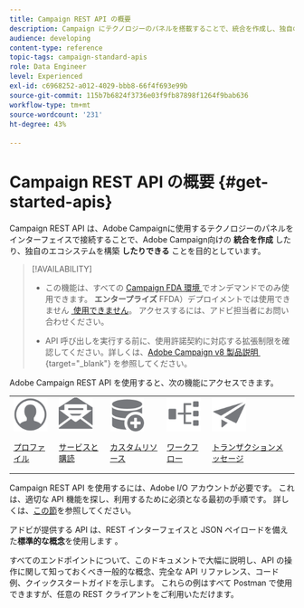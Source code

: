 ```yaml
---
title: Campaign REST API の概要
description: Campaign にテクノロジーのパネルを搭載することで、統合を作成し、独自のエコシステムを構築します。
audience: developing
content-type: reference
topic-tags: campaign-standard-apis
role: Data Engineer
level: Experienced
exl-id: c6968252-a012-4029-bbb8-66f4f693e99b
source-git-commit: 115b7b6824f3736e03f9fb87898f1264f9bab636
workflow-type: tm+mt
source-wordcount: '231'
ht-degree: 43%

---
```


# Campaign REST API の概要 {#get-started-apis}

Campaign REST API は、Adobe Campaignに使用するテクノロジーのパネルをインターフェイスで接続することで、Adobe Campaign向けの **統合を作成** したり、独自のエコシステムを構築 **したりできる** ことを目的としています。

>[!AVAILABILITY]
>
>* この機能は、すべての [Campaign FDA 環境 &#x200B;](../../architecture/fda-deployment.md) でオンデマンドでのみ使用できます。 **エンタープライズ** FFDA）デプロイメントでは使用できません [&#x200B; 使用できません &#x200B;](../../architecture/enterprise-deployment.md)。 アクセスするには、アドビ担当者にお問い合わせください。
>
>* API 呼び出しを実行する前に、使用許諾契約に対応する拡張制限を確認してください。詳しくは、[Adobe Campaign v8 製品説明 &#x200B;](https://helpx.adobe.com/jp/legal/product-descriptions/adobe-campaign-managed-cloud-services.html){target="_blank"} を参照してください。


Adobe Campaign REST API を使用すると、次の機能にアクセスできます。

<table><tr>
 <td valign="top"><a href="retrieving-profiles.md"><img width="60px" alt="conditions" src="assets/icon_profile.svg"/></a><p><a href="retrieving-profiles.md">プロファイル</a></p></td>
<td valign="top"><a href="creating-a-service.md"><img width="60px" alt="conditions" src="assets/icon_services.svg"/></a><p><a href="creating-a-service.md">サービスと購読</a></p></td>
<td valign="top"><a href="interacting-with-custom-resources.md"><img width="60px" alt="conditions" src="assets/icon_customresources.svg"/></a><p><a href="interacting-with-custom-resources.md">カスタムリソース</a></p></td>
<td valign="top"><a href="controlling-a-workflow.md"><img width="60px" alt="conditions" src="assets/icon_workflows.svg"/></a><p><a href="controlling-a-workflow.md">ワークフロー</a></p></td>
<td valign="top"><a href="managing-transactional-messages.md"><img width="60px" alt="conditions" src="assets/icon_transactionalmessage.svg"/></a><p><a href="managing-transactional-messages.md">トランザクションメッセージ</a></p></td>
</tr></table>

Campaign REST API を使用するには、Adobe I/O アカウントが必要です。 これは、適切な API 機能を探し、利用するために必須となる最初の手順です。
詳しくは、[この節](setting-up-api-access.md)を参照してください。

アドビが提供する API は、REST インターフェイスと JSON ペイロードを備えた&#x200B;**標準的な概念**&#x200B;を使用します 。

すべてのエンドポイントについて、このドキュメントで大幅に説明し、API の操作に関して知っておくべき一般的な概念、完全な API リファレンス、コード例、クイックスタートガイドを示します。 これらの例はすべて Postman で使用できますが、任意の REST クライアントをご利用いただけます。

